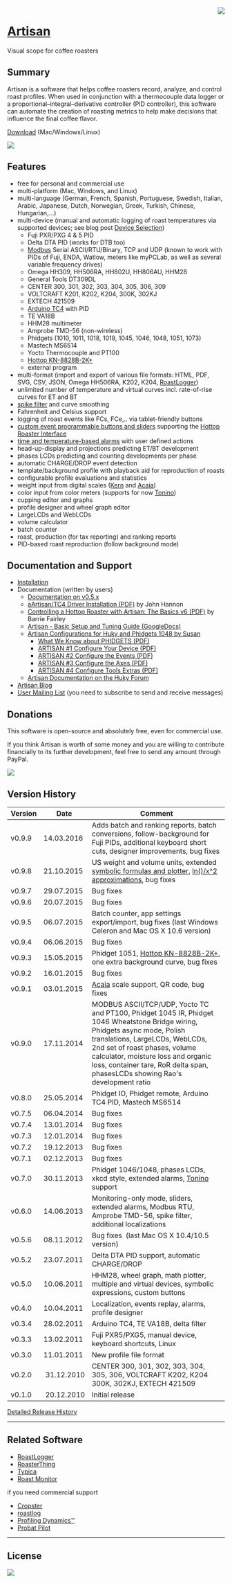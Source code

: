 <img align="right" src="https://raw.githubusercontent.com/MAKOMO/artisan/master/wiki/screenshots/artisan.png">

[Artisan](https://github.com/MAKOMO/artisan/blob/master/README.md) 
==========
Visual scope for coffee roasters


Summary
-------

Artisan is a software that helps coffee roasters record, analyze, and control roast profiles. When used in conjunction with a thermocouple data logger or a proportional–integral–derivative controller (PID controller), this software can automate the creation of roasting metrics to help make decisions that influence the final coffee flavor.

[Download](https://github.com/MAKOMO/artisan/releases/latest) (Mac/Windows/Linux)

![](https://github.com/MAKOMO/artisan/blob/master/wiki/screenshots/teaser.jpg?raw=true)


Features
--------
- free for personal and commercial use
- multi-platform (Mac, Windows, and Linux)
- multi-language (German, French, Spanish, Portuguese, Swedish, Italian, Arabic, Japanese, Dutch, Norwegian, Greek, Turkish, Chinese, Hungarian,...)
- multi-device (manual and automatic logging of roast temperatures via supported devices; see blog post [Device Selection](http://artisan-roasterscope.blogspot.de/2013/06/device-selection.html))
  * Fuji PXR/PXG 4 & 5 PID
  * Delta DTA PID (works for DTB too)
  * [Modbus](http://artisan-roasterscope.blogspot.de/2013/05/more-modbus.html) Serial ASCII/RTU/Binary, TCP and UDP (known to work with PIDs of Fuji, ENDA, Watlow, meters like myPCLab, as well as several variable frequency drives)
  * Omega HH309, HH506RA, HH802U, HH806AU, HHM28
  * General Tools DT309DL
  * CENTER 300, 301, 302, 303, 304, 305, 306, 309
  * VOLTCRAFT K201, K202, K204, 300K, 302KJ
  * EXTECH 421509
  * [Arduino TC4](http://www.mlgp-llc.com/arduino/public/arduino-pcb.html) with PID
  * TE VA18B
  * HHM28 multimeter
  * Amprobe TMD-56 (non-wireless)
  * Phidgets (1010, 1011, 1018, 1019, 1045, 1046, 1048, 1051, 1073)
  * Mastech MS6514
  * Yocto Thermocouple and PT100
  * [Hottop KN-8828B-2K+](http://artisan-roasterscope.blogspot.de/2015/05/hottop-kn-8828b-2k.html)
  * external program
- multi-format (import and export of various file formats: HTML, PDF, SVG, CSV, JSON, Omega HH506RA, K202, K204, [RoastLogger](http://homepage.ntlworld.com/green_bean/coffee/roastlogger/roastlogger.htm))
- unlimited number of temperature and virtual curves incl. rate-of-rise curves for ET and BT
- [spike filter](http://artisan-roasterscope.blogspot.de/2013/05/fighting-spikes.html) and curve smoothing
- Fahrenheit and Celsius support
- logging of roast events like FCs, FCe,.. via tablet-friendly buttons
- [custom event programmable buttons and sliders](http://artisan-roasterscope.blogspot.de/2013/02/events-buttons-and-palettes.html) supporting the [Hottop Roaster Interface](http://artisan-roasterscope.blogspot.de/2013/02/controlling-hottop.html)
- [time and temperature-based alarms](http://artisan-roasterscope.blogspot.de/2013/03/alarms.html) with user defined actions
- head-up-display and projections predicting ET/BT development
- phases LCDs predicting and counting developments per phase
- automatic CHARGE/DROP event detection
- template/background profile with playback aid for reproduction of roasts
- configurable profile evaluations and statistics
- weight input from digital scales ([Kern](http://www.kern-sohn.com/) and [Acaia](http://acaia.co/))
- color input from color meters (supports for now [Tonino](http://my-tonino.com/))
- cupping editor and graphs
- profile designer and wheel graph editor
- LargeLCDs and WebLCDs
- volume calculator
- batch counter
- roast, production (for tax reporting) and ranking reports
- PID-based roast reproduction (follow background mode)


Documentation and Support
------------------------
- [Installation](wiki/Installation.md)
- Documentation (written by users)
  * [Documentation on v0.5.x](http://coffeetroupe.com/artisandocs/)
  * [aArtisan/TC4 Driver Installation (PDF)](https://drive.google.com/file/d/0B4HTX5wS3NB2SlRQa1ozNnZ4Uk0/edit?usp=sharing) by John Hannon
  * [Controlling a Hottop Roaster with Artisan: The Basics v6 (PDF)](https://drive.google.com/file/d/0B4HTX5wS3NB2ZGxsTU4tbmtVUmM/edit?usp=sharing) by Barrie Fairley
  * [Artisan - Basic Setup and Tuning Guide (GoogleDocs)](https://docs.google.com/document/d/1eGtztr56t3GFYafTaMvQUDU3YQXK5nOFNcECM-q_WQ8/edit)
  * [Artisan Configurations for Huky and Phidgets 1048 by Susan](https://drive.google.com/folderview?id=0B4HTX5wS3NB2TFVid0h2TGxBWG8&usp=sharing)
    - [What We Know about PHIDGETS (PDF)](https://drive.google.com/file/d/0B4HTX5wS3NB2OWd4bmtMNVpQSWc/view?usp=sharing)
    - [ARTISAN #1 Configure Your Device (PDF)](https://drive.google.com/file/d/0B4HTX5wS3NB2MnRyQ1Z2NmdBWTg/view?usp=sharing)
    - [ARTISAN #2 Configure the Events (PDF)](https://drive.google.com/file/d/0B4HTX5wS3NB2cnNaMDVFbmZqVVk/view?usp=sharing)
    - [ARTISAN #3 Configure the Axes (PDF)](https://drive.google.com/file/d/0B4HTX5wS3NB2X3h4MjE4X3Z3RFE/view?usp=sharing)
    - [ARTISAN #4 Configure Tools Extras (PDF)](https://drive.google.com/file/d/0B4HTX5wS3NB2SmZua2VSd2FjZFE/view?usp=sharing)
  * [Artisan Documentation on the Huky Forum](http://www.hukyforum.com/index.php?action=downloads;cat=1)
- [Artisan Blog](http://artisan-roasterscope.blogspot.de/)
- [User Mailing List](https://lists.mokelbu.de/listinfo/artisan-user) (you need to subscribe to send and receive messages)


Donations
---------

This software is open-source and absolutely free, even for commercial use.

If you think Artisan is worth of some money and you are willing to contribute financially to its further development, feel free to send any amount through PayPal.

[![](https://www.paypalobjects.com/en_US/i/btn/btn_donateCC_LG.gif)](https://www.paypal.com/cgi-bin/webscr?cmd=_s-xclick&hosted_button_id=N5WW9UN6K669L)


Version History
---------------

| Version | Date | Comment |
|---------|------|---------|
| v0.9.9 | 14.03.2016 | Adds batch and ranking reports, batch conversions, follow-background for Fuji PIDs, additional keyboard short cuts, designer improvements, bug fixes |
| v0.9.8 | 21.10.2015 | US weight and volume units, extended [symbolic formulas and plotter](http://artisan-roasterscope.blogspot.de/2015/10/signals-symbolic-assignments-and-plotter.html), [ln()/x^2 approximations](http://artisan-roasterscope.blogspot.de/2015/10/natural-roasts.html), bug fixes |
| v0.9.7 | 29.07.2015 | Bug fixes |
| v0.9.6 | 20.07.2015 | Bug fixes |
| v0.9.5 | 06.07.2015 | Batch counter, app settings export/import, bug fixes (last Windows Celeron and Mac OS X 10.6 version)|
| v0.9.4 | 06.06.2015 | Bug fixes |
| v0.9.3 | 15.05.2015 | Phidget 1051, [Hottop KN-8828B-2K+](http://artisan-roasterscope.blogspot.de/2015/05/hottop-kn-8828b-2k.html), one extra background curve, bug fixes |
| v0.9.2 | 16.01.2015 | Bug fixes |
| v0.9.1 | 03.01.2015 | [Acaia](http://acaia.co/) scale support, QR code, bug fixes |
| v0.9.0 | 17.11.2014 | MODBUS ASCII/TCP/UDP, Yocto TC and PT100, Phidget 1045 IR, Phidget 1046 Wheatstone Bridge wiring, Phidgets async mode, Polish translations, LargeLCDs, WebLCDs, 2nd set of roast phases, volume calculator, moisture loss and organic loss, container tare, RoR delta span, phasesLCDs showing Rao's development ratio |
| v0.8.0 | 25.05.2014 | Phidget IO, Phidget remote, Arduino TC4 PID, Mastech MS6514 |
| v0.7.5 | 06.04.2014 | Bug fixes |
| v0.7.4 | 13.01.2014 | Bug fixes |
| v0.7.3 | 12.01.2014 | Bug fixes |
| v0.7.2 | 19.12.2013 | Bug fixes |
| v0.7.1 | 02.12.2013 | Bug fixes |
| v0.7.0 | 30.11.2013 | Phidget 1046/1048, phases LCDs, xkcd style, extended alarms, [Tonino](http://my-tonino.com/) support |
| v0.6.0 | 14.06.2013 | Monitoring-only mode, sliders, extended alarms, Modbus RTU, Amprobe TMD-56, spike filter, additional localizations |
| v0.5.6 | 08.11.2012 | Bug fixes  (last Mac OS X 10.4/10.5 version) |
| v0.5.2 | 23.07.2011 | Delta DTA PID support, automatic CHARGE/DROP |
| v0.5.0 | 10.06.2011 | HHM28, wheel graph, math plotter, multiple and virtual devices, symbolic expressions, custom buttons |
| v0.4.0 | 10.04.2011 | Localization, events replay, alarms, profile designer |
| v0.3.4 | 28.02.2011 | Arduino TC4, TE VA18B, delta filter |
| v0.3.3 | 13.02.2011 | Fuji PXR5/PXG5, manual device, keyboard shortcuts, Linux |
| v0.3.0 | 11.01.2011 | New profile file format |
| v0.2.0 | 31.12.2010 | CENTER 300, 301, 302, 303, 304, 305, 306, VOLTCRAFT K202, K204 300K, 302KJ, EXTECH 421509 |
| v0.1.0 | 20.12.2010 | Initial release |

[Detailed Release History](wiki/ReleaseHistory.md)


----
Related Software
----------------
- [RoastLogger](http://homepage.ntlworld.com/green_bean/coffee/roastlogger/roastlogger.htm)
- [RoasterThing](http://www.roasterthing.com)
- [Typica](http://www.randomfield.com/programs/typica/)
- [Roast Monitor](http://coffeesnobs.com.au/RoastMonitor/)

if you need commercial support

- [Cropster](https://www.cropster.com/products/coffee-roaster/features/roasting/)
- [roastlog](http://roastlog.com)
- [Profiling Dynamics™](http://www.roasterdynamics.com/Profiling_Dynamics.html)
- [Probat Pilot](http://www.probat-shoproaster.com/en/plants-equipment/control-software/general-features/)


----
License
-------

[![](http://www.gnu.org/graphics/gplv3-88x31.png)](http://www.gnu.org/copyleft/gpl.html)